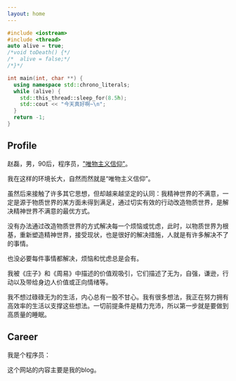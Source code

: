 ```yaml
---
layout: home
---
```


```cpp
#include <iostream>
#include <thread>
auto alive = true;
/*void toDeath() {*/
/*  alive = false;*/
/*}*/

int main(int, char **) {
  using namespace std::chrono_literals;
  while (alive) {
    std::this_thread::sleep_for(8.5h);
    std::cout << "今天真好啊~\n";
  }
  return -1;
}
```
## Profile
赵磊，男，90后，程序员，["唯物主义信仰"](http://opinion.people.com.cn/n/2015/1019/c159301-27711780.html)。


我在这样的环境长大，自然而然就是“唯物主义信仰”。

虽然后来接触了许多其它思想，但却越来越坚定的认同：我精神世界的不满意，一定是源于物质世界的某方面未得到满足，通过切实有效的行动改造物质世界，是解决精神世界不满意的最优方式。

没有办法通过改造物质世界的方式解决每一个烦恼或忧虑，此时，以物质世界为根基，重新塑造精神世界，接受现状，也是很好的解决措施，人就是有许多解决不了的事情。

也没必要每件事情都解决，烦恼和忧虑总是会有。

我被《庄子》和《周易》中描述的价值观吸引，它们描述了无为，自强，谦逊，行动以及带给身边人价值或正向情绪等。

我不想过碌碌无为的生活，内心总有一股不甘心。我有很多想法，我正在努力拥有高效率的生活以支撑这些想法。一切前提条件是精力充沛，所以第一步就是要做到高质量的睡眠。

## Career
我是个程序员：

<ProfileMe />

这个网站的内容主要是我的blog。

<div id="footer" style="
    bottom: -25px;
    left: 0;
    width: 100%;
    text-align: center;
    font-size: 13px;
    line-height: 22px;
    position: absolute;
    /* background-color: rgba(150, 150, 150, 0.4); */
    /* border-top: 1px dashed rgba(150, 150, 150, 0.4); */
    /* line-height: 30px; */
    cursor: pointer;
    z-index: 100;
  ">
  <span style="position: relative">
    <a href="https://beian.miit.gov.cn/">豫ICP备2023028578号 </a>
  </span>
  |
  <span style="position: relative">
    <a href="https://beian.mps.gov.cn/#/query/webSearch?code=41061102000409">豫公网安备41061102000409号</a>
  </span>
</div>

<style>

#footer {
  background-color: var(--vp-c-bg);

  border-color: var(--vp-input-border-color);
}
</style>




<!-- 
这是成果展示，不是历程。它是要输出<<给别人看的>>，人们更关注结果，而不是过程。
只考虑当前的状态，而不考虑未来的情况，



所以此部分输出的是:

<<<我当前的成果！！！>>>
-->
